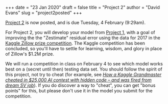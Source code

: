 +++
date = "23 Jan 2020"
draft = false
title = "Project 2"
author = "David Evans"
slug = "project2posted"
+++

[Project 2](/project2/) is now posted, and is due Tuesday, 4 February (9:29am).

For Project 2, you will develop your model from [Project 1](/project1/), with a goal of improving the the "Zestimate" residual error using the data for 2017 in the [Kaggle Zillow prize competition](https://www.kaggle.com/c/zillow-prize-1). The Kaggle competition has been concluded, so you'll have to settle for learning, wisdom, and glory in place of Zillow's $1.2M prize.

We will run a competition in class on February 4 to see which model
works best on a (secret until then) testing data set. You should
follow the spirit of this project, not try to cheat (for example, see
[_How a Kaggle Grandmaster cheated in $25,000 AI contest with hidden
code – and was fired from dream SV
job_](https://www.theregister.co.uk/2020/01/21/ai_kaggle_contest_cheat/)). If
you do discover a way to "cheat", you can get "bonus points" for this,
but please don't use it in the model you submit for the competition.